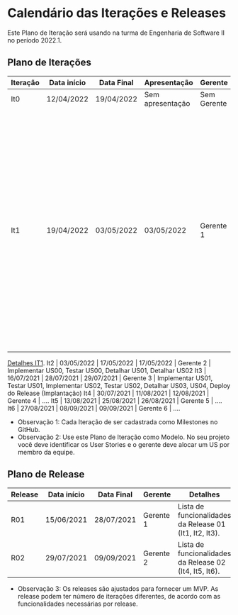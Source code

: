 # Calendário das Iterações e Releases

Este Plano de Iteração será usando na turma de Engenharia de Software II no período 2022.1.

## Plano de Iterações

Iteração | Data início | Data Final | Apresentação | Gerente   | Detalhes
-------- | ----------- | ---------- | ------------ | -------   | -------
It0      | 12/04/2022  | 19/04/2022 | Sem apresentação | Sem Gerente | [Detalhes IT0](it0.md).
It1      | 19/04/2022  | 03/05/2022 | 03/05/2022   | Gerente 1 | Criar Documento de Visão;<br/>Criar Documento de Modelos;<br/>Criar documento da Arquitetura;<br/>Definir gerente de cada Iteração;<br/>Criar Plano de Release;<br/>Detalhar User Story Base - US00;<br/>Definir Estrutura do Projeto de acordo com o US00;<br/>
[Detalhes IT1](it1.md).
It2      | 03/05/2022  | 17/05/2022 | 17/05/2022   | Gerente 2 | Implementar US00, Testar US00, Detalhar US01, Detalhar US02
It3      | 16/07/2021  | 28/07/2021 | 29/07/2021   | Gerente 3 | Implementar US01, Testar US01, Implementar US02, Testar US02, Detalhar US03, US04, Deploy do Release (Implantação)
It4      | 30/07/2021  | 11/08/2021 | 12/08/2021   | Gerente 4 | ....
It5      | 13/08/2021  | 25/08/2021 | 26/08/2021   | Gerente 5 | ....
It6      | 27/08/2021  | 08/09/2021 | 09/09/2021   | Gerente 6 | ....   

* Observação 1: Cada Iteração de ser cadastrada como Milestones no GitHub.
* Observação 2: Use este Plano de Iteração como Modelo. No seu projeto você deve identificar os User Stories e o gerente deve alocar um US por membro da equipe.

## Plano de Release

Release | Data início | Data Final | Gerente   | Detalhes
------- | ----------- | ---------- | --------- | --------
R01     | 15/06/2021  | 28/07/2021 | Gerente 1 | Lista de funcionalidades da Release 01 (It1, It2, It3).
R02     | 29/07/2021  | 09/09/2021 | Gerente 2 | Lista de funcionalidades da Release 02 (It4, It5, It6).

* Observação 3: Os releases são ajustados para fornecer um MVP. As release podem ter número de iterações diferentes, de acordo com as funcionalidades necessárias por release.